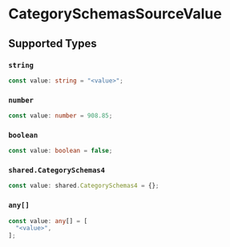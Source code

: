 # CategorySchemasSourceValue


## Supported Types

### `string`

```typescript
const value: string = "<value>";
```

### `number`

```typescript
const value: number = 908.85;
```

### `boolean`

```typescript
const value: boolean = false;
```

### `shared.CategorySchemas4`

```typescript
const value: shared.CategorySchemas4 = {};
```

### `any[]`

```typescript
const value: any[] = [
  "<value>",
];
```


